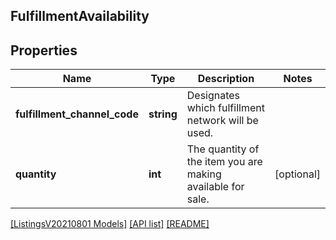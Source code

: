 ## FulfillmentAvailability

## Properties

Name | Type | Description | Notes
------------ | ------------- | ------------- | -------------
**fulfillment_channel_code** | **string** | Designates which fulfillment network will be used. |
**quantity** | **int** | The quantity of the item you are making available for sale. | [optional]

[[ListingsV20210801 Models]](../) [[API list]](../../Api) [[README]](../../../README.md)
